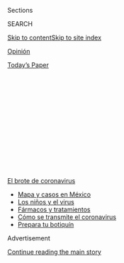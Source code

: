 <div id="app">

<div>

<div>

<div>

<div class="NYTAppHideMasthead css-1q2w90k e1suatyy0">

<div class="section css-ui9rw0 e1suatyy2">

<div class="css-eph4ug er09x8g0">

<div class="css-6n7j50">

</div>

<span class="css-1dv1kvn">Sections</span>

<div class="css-10488qs">

<span class="css-1dv1kvn">SEARCH</span>

</div>

[Skip to content](#site-content)[Skip to site
index](#site-index)

</div>

<div id="masthead-section-label" class="css-1wr3we4 eaxe0e00">

[Opinión](https://www.nytimes3xbfgragh.onion/es/section/opinion)

</div>

<div class="css-10698na e1huz5gh0">

</div>

</div>

<div id="masthead-bar-one" class="section hasLinks css-15hmgas e1csuq9d3">

<div class="css-uqyvli e1csuq9d0">

</div>

<div class="css-1uqjmks e1csuq9d1">

</div>

<div class="css-9e9ivx">

[](https://myaccount.nytimes3xbfgragh.onion/auth/login?response_type=cookie&client_id=vi)

</div>

<div class="css-1bvtpon e1csuq9d2">

[Today’s
Paper](https://www.nytimes3xbfgragh.onion/section/todayspaper)

</div>

</div>

</div>

</div>

<div data-aria-hidden="false">

<div id="site-content" data-role="main">

<div>

<div class="css-1aor85t" style="opacity:0.000000001;z-index:-1;visibility:hidden">

<div class="css-1hqnpie">

<div class="css-epjblv">

<span class="css-17xtcya">[Opinión](/es/section/opinion)</span><span class="css-x15j1o">|</span><span class="css-fwqvlz">La
salud pública en México es
eso-que-nadie-quiere-usar</span>

</div>

<div class="css-k008qs">

<div class="css-1iwv8en">

<span class="css-18z7m18"></span>

<div>

</div>

</div>

<span class="css-1n6z4y">https://nyti.ms/2XlqmRD</span>

<div class="css-1705lsu">

<div class="css-4xjgmj">

<div class="css-4skfbu" data-role="toolbar" data-aria-label="Social Media Share buttons, Save button, and Comments Panel with current comment count" data-testid="share-tools">

  - 
  - 
  - 
  - 
    
    <div class="css-6n7j50">
    
    </div>

  - 

</div>

</div>

</div>

</div>

</div>

</div>

<div id="NYT_TOP_BANNER_REGION" class="css-13pd83m">

<div>

<div id="styln-prism-menu-1594831588949" class="section interactive-content interactive-size-medium css-1edisqu">

<div class="css-17ih8de interactive-body">

<div id="scroll-container" class="css-1gj85ro">

[<span class="styln-title-wrap"><span class="css-1pje3qr">El brote
de</span><span class="css-1pje3qr">
coronavirus</span></span>](https://www.nytimes3xbfgragh.onion/es/spotlight/coronavirus?action=click&pgtype=Article&state=default&region=TOP_BANNER&context=storylines_menu)

  - [Mapa y casos en
    México](https://www.nytimes3xbfgragh.onion/es/interactive/2020/espanol/america-latina/coronavirus-en-mexico.html?action=click&pgtype=Article&state=default&region=TOP_BANNER&context=storylines_menu)
  - [Los niños y el
    virus](https://www.nytimes3xbfgragh.onion/es/2020/07/31/espanol/ciencia-y-tecnologia/ninos-contagio-coronavirus.html?action=click&pgtype=Article&state=default&region=TOP_BANNER&context=storylines_menu)
  - [Fármacos y
    tratamientos](https://www.nytimes3xbfgragh.onion/es/interactive/2020/science/coronavirus-tratamientos-curas.html?action=click&pgtype=Article&state=default&region=TOP_BANNER&context=storylines_menu)
  - [Cómo se transmite el
    coronavirus](https://www.nytimes3xbfgragh.onion/es/2020/07/06/espanol/ciencia-y-tecnologia/coronavirus-transmision-aire.html?action=click&pgtype=Article&state=default&region=TOP_BANNER&context=storylines_menu)
  - [Prepara tu
    botiquín](https://www.nytimes3xbfgragh.onion/es/2020/07/14/espanol/estilos-de-vida/botiquin-medicina-coronavirus.html?action=click&pgtype=Article&state=default&region=TOP_BANNER&context=storylines_menu)

</div>

</div>

</div>

</div>

</div>

<div id="top-wrapper" class="css-1sy8kpn">

<div id="top-slug" class="css-l9onyx">

Advertisement

</div>

[Continue reading the main
story](#after-top)

<div class="ad top-wrapper" style="text-align:center;height:100%;display:block;min-height:250px">

<div id="top" class="place-ad" data-position="top" data-size-key="top">

</div>

</div>

<div id="after-top">

</div>

</div>

<div>

<div class="css-v5btjw etb61u70">

<div class="css-v05ibm etb61u71">

[Opinión](/es/section/opinion)

</div>

</div>

<div id="sponsor-wrapper" class="css-1hyfx7x">

<div id="sponsor-slug" class="css-19vbshk">

Supported by

</div>

[Continue reading the main
story](#after-sponsor)

<div id="sponsor" class="ad sponsor-wrapper" style="text-align:center;height:100%;display:block">

</div>

<div id="after-sponsor">

</div>

</div>

<div class="css-186x18t">

Comentario

</div>

<div class="css-1vkm6nb ehdk2mb0">

# La salud pública en México es eso-que-nadie-quiere-usar

</div>

Las clases medias mexicanas claudicaron de intentar atenderse en
hospitales públicos y los más pobres los usan pensando que ahí solo van
a morirse. Esto debe cambiar.

<div class="css-79elbk" data-testid="photoviewer-wrapper">

<div class="css-z3e15g" data-testid="photoviewer-wrapper-hidden">

</div>

<div class="css-1a48zt4 ehw59r15" data-testid="photoviewer-children">

![<span class="css-16f3y1r e13ogyst0" data-aria-hidden="true">La fachada
del auditorio del Centro Médico Siglo XXI, en Ciudad de
México</span><span class="css-cnj6d5 e1z0qqy90" itemprop="copyrightHolder"><span class="css-1ly73wi e1tej78p0">Credit...</span><span><span>Henry
Romero/Reuters</span></span></span>](https://static01.graylady3jvrrxbe.onion/images/2020/08/03/multimedia/03Rios-ES/merlin_172941285_c80cf40d-d9c9-41fd-9512-ed590e430634-articleLarge.jpg?quality=75&auto=webp&disable=upscale)

</div>

</div>

<div class="css-18e8msd">

<div class="css-vp77d3 epjyd6m0">

<div class="css-1baulvz">

Por <span class="css-1baulvz last-byline" itemprop="name">Viri
Ríos</span>

<div class="css-8atqhb">

La autora es analista política mexicana y doctora en Gobierno por la
Universidad de Harvard.

</div>

</div>

</div>

  - 3 de agosto de
    2020

  - 
    
    <div class="css-4xjgmj">
    
    <div class="css-d8bdto" data-role="toolbar" data-aria-label="Social Media Share buttons, Save button, and Comments Panel with current comment count" data-testid="share-tools">
    
      - 
      - 
      - 
      - 
        
        <div class="css-6n7j50">
        
        </div>
    
      - 
    
    </div>
    
    </div>

</div>

</div>

<div class="section meteredContent css-1r7ky0e" name="articleBody" itemprop="articleBody">

<div class="css-1fanzo5 StoryBodyCompanionColumn">

<div class="css-53u6y8">

[Regístrate para recibir nuestro
boletín](https://www.nytimes3xbfgragh.onion/newsletters/el-times) con
lo mejor de The New York Times.

-----

CIUDAD DE MÉXICO — El sistema de salud pública en México se ha
convertido en la salud a la que recurren las personas de bajos recursos
y no la sociedad en su conjunto. Y ese es un gran problema. Las personas
de mayores ingresos, que más podrían contribuir con crear un sistema de
salud público eficaz y bien financiado, no quieren invertir en algo que
desconocen, rechazan y estigmatizan.

Las clases altas han desistido de usar servicios públicos. Cuatro de
cada diez personas de alto estrato de ingreso que tienen cobertura en el
Instituto Mexicano del Seguro Social (IMSS), Instituto de Seguridad y
Servicios Sociales de los Trabajadores del Estado (ISSSTE) o en alguna
otra institución pública, se atienden con médicos privados cuando se
enferman. El servicio público es ese lugar en el que solo se atienden
cuando ya no les alcanza, la sala de emergencia de enfermedades caras.

Cabilderos del sector empresarial centran sus esfuerzos en solicitar que
los gastos de salud privada sean [aún más deducibles de
impuestos](https://www.sat.gob.mx/consulta/23972/conoce-las-deducciones-personales).
No están dispuestos a invertir en un servicio médico que a priori han
decidido no usar.

No hay un esfuerzo de construcción de salud pública por parte de los
ciudadanos con mayores ingresos sino de desmantelamiento. Esfuerzo que
beneficia a quien tiene dinero pero perjudica a todo el resto.

</div>

</div>

<div class="css-1fanzo5 StoryBodyCompanionColumn">

<div class="css-53u6y8">

Una forma común de dejar de ser clase media es enfermarse de algo caro.
Familias completas de clase media son arrastradas a la pobreza por un
cáncer, una diabetes o un accidente de tránsito grave.

Sin embargo, tal parece que la clase media no lo ve así y ha normalizado
pensar en la salud pública como si fueran ricos, como una dádiva a los
pobres más que como un servicio al que podrían acceder ellos mismos. Se
piensa que el servicio es malo y por ello no se quiere pagar por él. En
realidad, el servicio es malo porque no se paga lo suficiente por él.

Las personas de menores ingresos también han claudicado, pero de
atenderse. Es habitual que los pacientes solo acudan al centro de salud
cuando ya tienen una enfermedad grave. La medicina preventiva es algo
desconocido para un sistema cuya característica principal son las largas
filas.

Llega a tomar semanas lograr ser atendido. El tiempo promedio de espera
entre el primer contacto con el médico general y recibir atención
quirúrgica de manera electiva era de más de 7 meses hasta 2011. A
partir de 2016, el IMSS comenzó a realizar cirugías en fin de semana, lo
que se dijo podría aumentar la disponibilidad de quirófanos hasta en [40
por
ciento](https://www.gob.mx/imss/acciones-y-programas/cirugias-en-fines-de-semana-optimizacion-de-los-quirofanos-del-imss).
Aún si así fuera, y si todo el sector salud siguiera la misma práctica,
estaríamos hablando de 4 meses de espera para ser atendido. Lo peor es
que, aún cuando son atendidos, muchas veces los pacientes tienen que
pagar de su bolsa por curaciones y materiales. No hay de otra, les
dicen.

Hay un mito persistente en México: que todos sus habitantes tienen
cobertura médica pública. La realidad es que tenemos un sistema público
que solo atiende o enfermedades caras o enfermos graves. Los mexicanos
pagan por sí mismos el [41 por
ciento](https://data.worldbank.org/indicator/SH.XPD.OOPC.CH.ZS?locations=MX-ZJ)
de sus gastos en salud, una cifra mucho mayor que el promedio de
Latinoamérica, en donde solo se paga el 28 por ciento.

</div>

</div>

<div class="css-1fanzo5 StoryBodyCompanionColumn">

<div class="css-53u6y8">

En México nuestro médico de cabecera [se ha vuelto la
farmacia](https://www.sciencedirect.com/science/article/pii/S2212109917300687#bib1).
De acuerdo con la Comisión Federal para la Protección contra Riesgos
Sanitarios (Cofepris), hasta 2012 existían 20.000 médicos de farmacia
que otorgan 35 millones de consultas al año. Y no las otorgan gratis. El
costo escondido es que los médicos de farmacia recetan la compra de más
medicinas. Mientras que solo alrededor del 44 por ciento de los
pacientes atendidos por la Secretaría de Salud son recetados con tres o
más medicamentos en una consulta, con los doctores de farmacia la cifra
sube a 67 por ciento.

Es momento de construir un sistema de salud que no sea el último recurso
de las personas sino el primero. Ello requiere un aumento sin precedente
en el gasto en salud.

El gasto en salud en México es de [5,5 puntos del
PIB](https://data.worldbank.org/indicator/SH.XPD.CHEX.GD.ZS?locations=MX-HN-SV-ZW),
menor al gasto de Honduras, El Salvador y Zimbabue. El gasto no solo es
extremadamente bajo, sino que de acuerdo a [los estudios del Centro de
Investigación Económica y Presupuestaria
(CIEP](https://ciep.mx/la-contraccion-del-gasto-per-capita-en-salud-2010-2020/)),
una organización civil dedicada al análisis de finanzas públicas, ha
caído significativamente en los últimos diez años. De acuerdo con la
Organización Panamericana de la Salud, un país como México debería al
menos gastar el doble de lo que gasta actualmente en salud.

El gobierno de Andrés Manuel López Obrador ha hecho esfuerzos
importantes por aumentar la cobertura, sobre todo para los más pobres.
El gasto de IMSS-Bienestar, típicamente usado por individuos con menor
nivel de ingreso, aumentó en [7 por ciento
en 2020](https://ciep.mx/la-contraccion-del-gasto-per-capita-en-salud-2010-2020/),
comprado con 2019. Y, en contraste, el gasto en salud de PEMEX, la
petrolera estatal que emplea a funcionario de relativamente buen nivel
de ingreso, se contrajo.

Los gastos en salud privada no deben ser deducibles pues esto crea
incentivos a la privatización del servicio. Solo mediante un servicio
público pagado por todos podremos aumentar la calidad de la atención en
salud pública. Considero un acierto que el gobierno haya dejado de
[pagar seguros
privados](https://www.eleconomista.com.mx/politica/Seguros-para-burocratas-costaban-al-gobierno-11000-millones-de-pesos-al-ano-20190901-0029.html)
a los funcionarios públicos, pues ello no solamente reforzaba la
desigualdad (se pagaban mejores seguros a los empleados que ganaban más
dinero) sino que sembraba la idea de que la salud pública era un
servicio de segunda. Lo que no es acertado es que, a la vez de que se
cancelaron los seguros privados, no se haya aumentado significativamente
el gasto del ISSSTE. En 2019, cuando los seguros fueron cancelados, el
presupuesto del ISSSTE solo aumentó [2,5 por
ciento](https://ciep.mx/la-contraccion-del-gasto-per-capita-en-salud-2010-2020/).

Así mismo, los médicos privados deben ser fiscalizados con mucho más
rigor. El Servicio de Administración Tributaria (SAT) estima que los
médicos privados evaden alrededor del [30 por
ciento](http://omawww.sat.gob.mx/gobmxtransparencia/Paginas/documentos/estudio_opiniones/EvasionActividadesProfesionales.pdf)
de sus pagos de ISR. Algunos médicos usan pagos en efectivo para evadir
impuestos. La profesión médica debe de dejar de ser un paraíso fiscal,
pues esos recursos son necesarios para equipar mejor el sistema de salud
pública.

El sistema de salud público europeo se construyó en buena medida como
reacción a la pandemia de fiebre española. El coronavirus debe ser para
México el mismo motor.

</div>

</div>

<div class="css-1fanzo5 StoryBodyCompanionColumn">

<div class="css-53u6y8">

Creamos un país que no esta listo para atender a la población y ha
vivido de simular que sí lo hace. Hay que aumentar la recaudación para
dar mejor servicio de salud pública y cobrar mayores impuestos a los
servicios privados. Esta pandemia es un llamado de atención que no
podemos dejar pasar: el gasto en salud debe duplicarse en México.

Viri Ríos es analista política y colaboradora regular en español de The
New York Times. [@Viri\_Rios](https://twitter.com/Viri_Rios)

</div>

</div>

<div>

</div>

</div>

<div>

</div>

<div>

</div>

<div>

</div>

<div>

<div id="bottom-wrapper" class="css-1ede5it">

<div id="bottom-slug" class="css-l9onyx">

Advertisement

</div>

[Continue reading the main
story](#after-bottom)

<div id="bottom" class="ad bottom-wrapper" style="text-align:center;height:100%;display:block;min-height:90px">

</div>

<div id="after-bottom">

</div>

</div>

</div>

</div>

</div>

## Site Index

<div>

</div>

## Site Information Navigation

  - [© <span>2020</span> <span>The New York Times
    Company</span>](https://help.nytimes3xbfgragh.onion/hc/en-us/articles/115014792127-Copyright-notice)

<!-- end list -->

  - [NYTCo](https://www.nytco.com/)
  - [Contact
    Us](https://help.nytimes3xbfgragh.onion/hc/en-us/articles/115015385887-Contact-Us)
  - [Work with us](https://www.nytco.com/careers/)
  - [Advertise](https://nytmediakit.com/)
  - [T Brand Studio](http://www.tbrandstudio.com/)
  - [Your Ad
    Choices](https://www.nytimes3xbfgragh.onion/privacy/cookie-policy#how-do-i-manage-trackers)
  - [Privacy](https://www.nytimes3xbfgragh.onion/privacy)
  - [Terms of
    Service](https://help.nytimes3xbfgragh.onion/hc/en-us/articles/115014893428-Terms-of-service)
  - [Terms of
    Sale](https://help.nytimes3xbfgragh.onion/hc/en-us/articles/115014893968-Terms-of-sale)
  - [Site
    Map](https://spiderbites.nytimes3xbfgragh.onion)
  - [Help](https://help.nytimes3xbfgragh.onion/hc/en-us)
  - [Subscriptions](https://www.nytimes3xbfgragh.onion/subscription?campaignId=37WXW)

</div>

</div>

</div>

</div>
